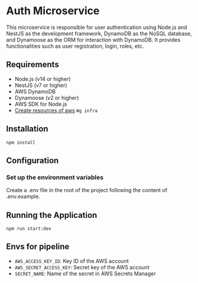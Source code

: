 # Auth Microservice

This microservice is responsible for user authentication using Node.js and NestJS as the development framework, DynamoDB
as the NoSQL database, and Dynamoose as the ORM for interaction with DynamoDB. It provides functionalities such as user
registration, login, roles, etc.

## Requirements

- Node.js (v14 or higher)
- NestJS (v7 or higher)
- AWS DynamoDB
- Dynamoose (v2 or higher)
- AWS SDK for Node.js
- [Create resources of aws](https://github.com/ErgonStreamGH/wg-infra) `Wg infra`

## Installation

    npm install

## Configuration

### Set up the environment variables

Create a .env file in the root of the project following the content of .env.example.

## Running the Application

    npm run start:dev

## Envs for pipeline

- `AWS_ACCESS_KEY_ID`: Key ID of the AWS account
- `AWS_SECRET_ACCESS_KEY`: Secret key of the AWS account
- `SECRET_NAME`: Name of the secret in AWS Secrets Manager
